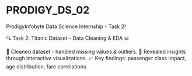 # PRODIGY_DS_02

ProdigyInfobyte Data Science Internship - Task 2!

🔍 Task 2: Titanic Dataset - Data Cleaning & EDA 📊

🔹 Cleaned dataset - handled missing values & outliers.
🔹 Revealed insights through interactive visualizations.
📈 Key findings: passenger class impact, age distribution, fare correlations.
